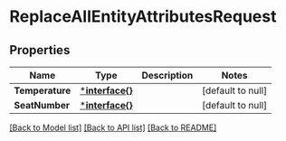 # ReplaceAllEntityAttributesRequest

## Properties
Name | Type | Description | Notes
------------ | ------------- | ------------- | -------------
**Temperature** | [***interface{}**](interface{}.md) |  | [default to null]
**SeatNumber** | [***interface{}**](interface{}.md) |  | [default to null]

[[Back to Model list]](../README.md#documentation-for-models) [[Back to API list]](../README.md#documentation-for-api-endpoints) [[Back to README]](../README.md)

